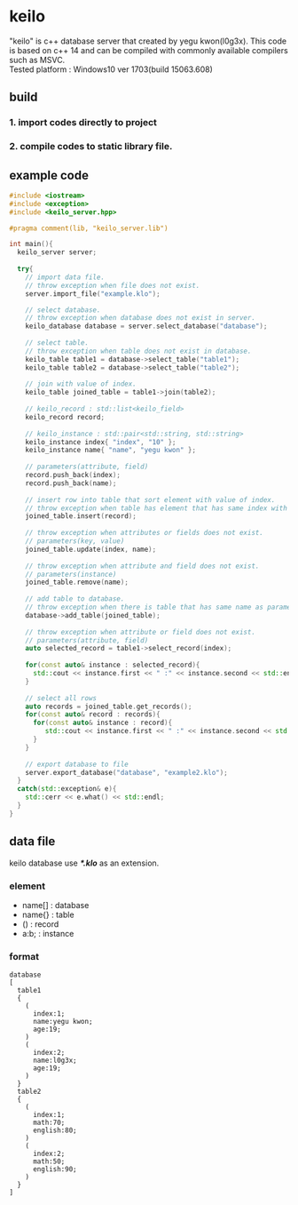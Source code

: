 # keilo

"keilo" is c++ database server that created by yegu kwon(l0g3x). This code is based on c++ 14 and can be compiled with commonly available compilers such as MSVC. <br/>
Tested platform : Windows10 ver 1703(build 15063.608)

## build
### 1. import codes directly to project
### 2. compile codes to static library file.

## example code
```c++
#include <iostream>
#include <exception>
#include <keilo_server.hpp>

#pragma comment(lib, "keilo_server.lib")

int main(){
  keilo_server server;
  
  try{
    // import data file.
    // throw exception when file does not exist.
    server.import_file("example.klo");

    // select database.
    // throw exception when database does not exist in server.
    keilo_database database = server.select_database("database");
    
    // select table.
    // throw exception when table does not exist in database.
    keilo_table table1 = database->select_table("table1");
    keilo_table table2 = database->select_table("table2");
    
    // join with value of index.
    keilo_table joined_table = table1->join(table2);
    
    // keilo_record : std::list<keilo_field>
    keilo_record record;
    
    // keilo_instance : std::pair<std::string, std::string>
    keilo_instance index{ "index", "10" };
    keilo_instance name{ "name", "yegu kwon" };
    
    // parameters(attribute, field)
    record.push_back(index);
    record.push_back(name);
    
    // insert row into table that sort element with value of index.
    // throw exception when table has element that has same index with parameter's index.
    joined_table.insert(record);
    
    // throw exception when attributes or fields does not exist.
    // parameters(key, value)
    joined_table.update(index, name);
    
    // throw exception when attribute and field does not exist.
    // parameters(instance)
    joined_table.remove(name);
    
    // add table to database.
    // throw exception when there is table that has same name as parameters'
    database->add_table(joined_table);
    
    // throw exception when attribute or field does not exist.
    // parameters(attribute, field)
    auto selected_record = table1->select_record(index);
    
    for(const auto& instance : selected_record){
      std::cout << instance.first << " :" << instance.second << std::endl;
    }
    
    // select all rows
    auto records = joined_table.get_records();
    for(const auto& record : records){
      for(const auto& instance : record){
         std::cout << instance.first << " :" << instance.second << std::endl;
      }
    }
    
    // export database to file
    server.export_database("database", "example2.klo");
  }
  catch(std::exception& e){
    std::cerr << e.what() << std::endl;
  }
}
```

## data file
keilo database use <b><i>*.klo</i></b> as an extension.

### element
- name[] : database
- name{} : table
- () : record
- a:b; : instance

### format
```
database
[
  table1
  {
    (
      index:1;
      name:yegu kwon;
      age:19;
    )
    (
      index:2;
      name:l0g3x;
      age:19;
    )
  }
  table2
  {
    (
      index:1;
      math:70;
      english:80;
    )
    (
      index:2;
      math:50;
      english:90;
    )
  }
]
```
